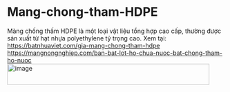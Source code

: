 # Mang-chong-tham-HDPE
Màng chống thấm HDPE là một loại vật liệu tổng hợp cao cấp, thường được sản xuất từ hạt nhựa polyethylene tỷ trọng cao.
Xem tại: https://batnhuaviet.com/gia-mang-chong-tham-hdpe
https://mangnongnghiep.com/ban-bat-lot-ho-chua-nuoc-bat-chong-tham-ho-nuoc<img width="468" height="49" alt="image" src="https://github.com/user-attachments/assets/3a66f896-4b94-49e4-b585-96e7dc4ee2b3" />
